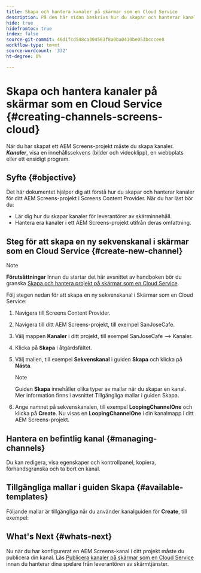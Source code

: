 ```yaml
---
title: Skapa och hantera kanaler på skärmar som en Cloud Service
description: På den här sidan beskrivs hur du skapar och hanterar kanaler på skärmar som en Cloud Service.
hide: true
hidefromtoc: true
index: false
source-git-commit: 46d1fcd548ca304563f8a0ba0410be053bcccee8
workflow-type: tm+mt
source-wordcount: '332'
ht-degree: 0%

---
```



# Skapa och hantera kanaler på skärmar som en Cloud Service {#creating-channels-screens-cloud}

När du har skapat ett AEM Screens-projekt måste du skapa kanaler.
***Kanaler***, visa en innehållssekvens (bilder och videoklipp), en webbplats eller ett ensidigt program.

## Syfte {#objective}

Det här dokumentet hjälper dig att förstå hur du skapar och hanterar kanaler för ditt AEM Screens-projekt i Screens Content Provider. När du har läst bör du:

* Lär dig hur du skapar kanaler för leverantörer av skärminnehåll.
* Hantera era kanaler i ett AEM Screens-projekt utifrån deras omfattning.

## Steg för att skapa en ny sekvenskanal i skärmar som en Cloud Service {#create-new-channel}

>[!NOTE]
>**Förutsättningar**
>Innan du startar det här avsnittet av handboken bör du granska [Skapa och hantera projekt på skärmar som en Cloud Service](/help/screens-cloud/creating-content/creating-projects-screens-cloud.md).

Följ stegen nedan för att skapa en ny sekvenskanal i Skärmar som en Cloud Service:

1. Navigera till Screens Content Provider.
1. Navigera till ditt AEM Screens-projekt, till exempel SanJoseCafe.
1. Välj mappen **Kanaler** i ditt projekt, till exempel SanJoseCafe —> Kanaler.
1. Klicka på **Skapa** i åtgärdsfältet.
1. Välj mallen, till exempel **Sekvenskanal** i guiden **Skapa** och klicka på **Nästa**.

   >[!NOTE]
   > Guiden **Skapa** innehåller olika typer av mallar när du skapar en kanal. Mer information finns i avsnittet Tillgängliga mallar i guiden Skapa.

1. Ange namnet på sekvenskanalen, till exempel **LoopingChannelOne** och klicka på **Create**.
Nu visas en **LoopingChannelOne** i din kanalmapp i ditt AEM Screens-projekt.

## Hantera en befintlig kanal {#managing-channels}

Du kan redigera, visa egenskaper och kontrollpanel, kopiera, förhandsgranska och ta bort en kanal.

## Tillgängliga mallar i guiden Skapa {#available-templates}

Följande mallar är tillgängliga när du använder kanalguiden för **Create**, till exempel:

## What&#39;s Next {#whats-next}

Nu när du har konfigurerat en AEM Screens-kanal i ditt projekt måste du publicera din kanal. Läs [Publicera kanaler på skärmar som en Cloud Service](/help/screens-cloud/creating-content/manage-publish.md) innan du hanterar dina spelare från leverantören av skärmtjänster.